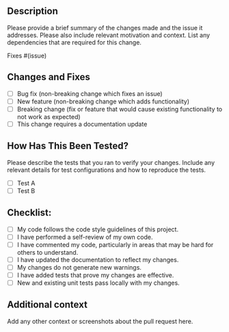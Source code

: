 ## Description

Please provide a brief summary of the changes made and the issue it addresses. Please also include relevant motivation and context. List any dependencies that are required for this change.

Fixes #(issue)

## Changes and Fixes

- [ ] Bug fix (non-breaking change which fixes an issue)
- [ ] New feature (non-breaking change which adds functionality)
- [ ] Breaking change (fix or feature that would cause existing functionality to not work as expected)
- [ ] This change requires a documentation update

## How Has This Been Tested?

Please describe the tests that you ran to verify your changes. Include any relevant details for test configurations and how to reproduce the tests.

- [ ] Test A
- [ ] Test B

## Checklist:

- [ ] My code follows the code style guidelines of this project.
- [ ] I have performed a self-review of my own code.
- [ ] I have commented my code, particularly in areas that may be hard for others to understand.
- [ ] I have updated the documentation to reflect my changes.
- [ ] My changes do not generate new warnings.
- [ ] I have added tests that prove my changes are effective.
- [ ] New and existing unit tests pass locally with my changes.

## Additional context

Add any other context or screenshots about the pull request here.
